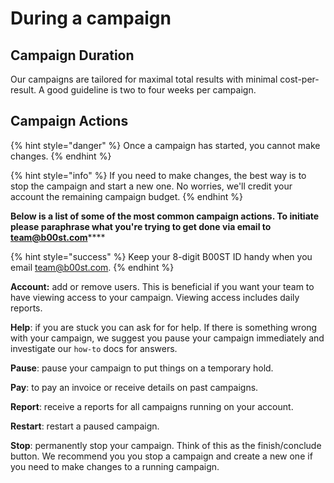 # During a campaign

## Campaign Duration

Our campaigns are tailored for maximal total results with minimal cost-per-result. A good guideline is two to four weeks per campaign.

## Campaign Actions

{% hint style="danger" %}
Once a campaign has started, you cannot make changes.
{% endhint %}

{% hint style="info" %}
If you need to make changes, the best way is to stop the campaign and start a new one. No worries, we'll credit your account the remaining campaign budget. 
{% endhint %}

**Below is a list of some of the most common campaign actions. To initiate please paraphrase what you're trying to get done via email to** [**team@b00st.com**](mailto:team@b00st.com)\*\*\*\*

{% hint style="success" %}
Keep your 8-digit B00ST ID handy when you email [team@b00st.com](mailto:team@b00st.com).
{% endhint %}

**Account:** add or remove users. This is beneficial if you want your team to have viewing access to your campaign. Viewing access includes daily reports. 

**Help**: if you are stuck you can ask for for help. If there is something wrong with your campaign, we suggest you pause your campaign immediately and investigate our `how-to` docs for answers. 

**Pause**: pause your campaign to put things on a temporary hold. 

**Pay**: to pay an invoice or receive details on past campaigns.

**Report**: receive a reports for all campaigns running on your account. 

**Restart**: restart a paused campaign. 

**Stop**: permanently stop your campaign. Think of this as the finish/conclude button. We recommend you you stop a campaign and create a new one if you need to make changes to a running campaign.   

 

## 



